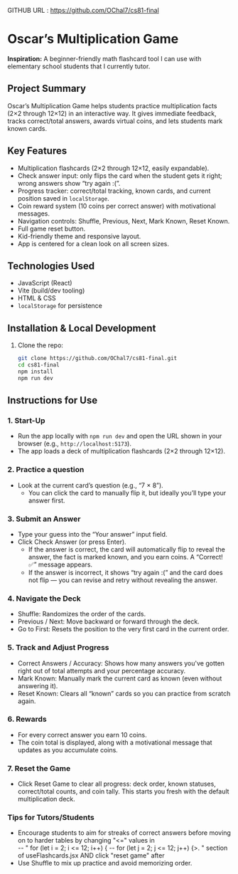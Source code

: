 GITHUB URL : https://github.com/OChal7/cs81-final

# Oscar’s Multiplication Game

**Inspiration:** A beginner-friendly math flashcard tool I can use with elementary school students that I currently tutor.

## Project Summary
Oscar’s Multiplication Game helps students practice multiplication facts (2×2 through 12×12) in an interactive way. It gives immediate feedback, tracks correct/total answers, awards virtual coins, and lets students mark known cards.

## Key Features
- Multiplication flashcards (2×2 through 12×12, easily expandable).  
- Check answer input: only flips the card when the student gets it right; wrong answers show “try again :(”.  
- Progress tracker: correct/total tracking, known cards, and current position saved in `localStorage`.  
- Coin reward system (10 coins per correct answer) with motivational messages.  
- Navigation controls: Shuffle, Previous, Next, Mark Known, Reset Known.  
- Full game reset button.  
- Kid-friendly theme and responsive layout.  
- App is centered for a clean look on all screen sizes.

## Technologies Used
- JavaScript (React)  
- Vite (build/dev tooling)  
- HTML & CSS  
- `localStorage` for persistence

## Installation & Local Development
1. Clone the repo:  
   ```bash
   git clone https://github.com/OChal7/cs81-final.git
   cd cs81-final
   npm install
   npm run dev 

## Instructions for Use
### 1. Start-Up
- Run the app locally with `npm run dev` and open the URL shown in your browser (e.g., `http://localhost:5173`).
- The app loads a deck of multiplication flashcards (2×2 through 12×12).

### 2. Practice a question
- Look at the current card’s question (e.g., “7 × 8”).  
  - You can click the card to manually flip it, but ideally you’ll type your answer first.

### 3. Submit an Answer
- Type your guess into the “Your answer” input field.
- Click Check Answer (or press Enter).
  - If the answer is correct, the card will automatically flip to reveal the answer, the fact is marked known, and you earn coins. A “Correct! ✅” message appears.
  - If the answer is incorrect, it shows “try again :(” and the card does not flip — you can revise and retry without revealing the answer.

### 4. Navigate the Deck
- Shuffle: Randomizes the order of the cards.  
- Previous / Next: Move backward or forward through the deck.  
- Go to First: Resets the position to the very first card in the current order.

### 5. Track and Adjust Progress
- Correct Answers / Accuracy: Shows how many answers you've gotten right out of total attempts and your percentage accuracy.  
- Mark Known: Manually mark the current card as known (even without answering it).  
- Reset Known: Clears all “known” cards so you can practice from scratch again.

### 6. Rewards
- For every correct answer you earn 10 coins.  
- The coin total is displayed, along with a motivational message that updates as you accumulate coins.

### 7. Reset the Game
- Click Reset Game to clear all progress: deck order, known statuses, correct/total counts, and coin tally. This starts you fresh with the default multiplication deck.

### Tips for Tutors/Students
- Encourage students to aim for streaks of correct answers before moving on to harder tables by changing "<=" values in  
    --  "   for (let i = 2; i <= 12; i++) {
    --      for (let j = 2; j <= 12; j++) {>.   "   section of useFlashcards.jsx  AND click "reset game" after
- Use Shuffle to mix up practice and avoid memorizing order.  